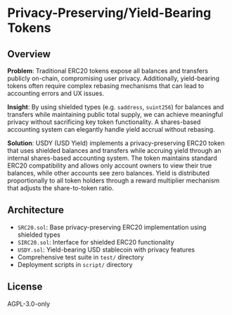 # Privacy-Preserving/Yield-Bearing Tokens

## Overview

**Problem**: Traditional ERC20 tokens expose all balances and transfers publicly on-chain, compromising user privacy. Additionally, yield-bearing tokens often require complex rebasing mechanisms that can lead to accounting errors and UX issues.

**Insight**: By using shielded types (e.g. `saddress`, `suint256`) for balances and transfers while maintaining public total supply, we can achieve meaningful privacy without sacrificing key token functionality. A shares-based accounting system can elegantly handle yield accrual without rebasing.

**Solution**: USDY (USD Yield) implements a privacy-preserving ERC20 token that uses shielded balances and transfers while accruing yield through an internal shares-based accounting system. The token maintains standard ERC20 compatibility and allows only account owners to view their true balances, while other accounts see zero balances. Yield is distributed proportionally to all token holders through a reward multiplier mechanism that adjusts the share-to-token ratio.

## Architecture

- `SRC20.sol`: Base privacy-preserving ERC20 implementation using shielded types
- `SIRC20.sol`: Interface for shielded ERC20 functionality
- `USDY.sol`: Yield-bearing USD stablecoin with privacy features
- Comprehensive test suite in `test/` directory
- Deployment scripts in `script/` directory

## License

AGPL-3.0-only
